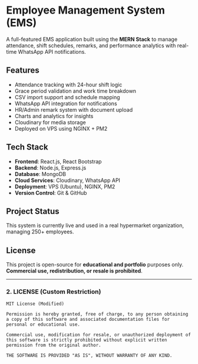 # Employee Management System (EMS)

A full-featured EMS application built using the **MERN Stack** to manage attendance, shift schedules, remarks, and performance analytics with real-time WhatsApp API notifications.

## Features
- Attendance tracking with 24-hour shift logic
- Grace period validation and work time breakdown
- CSV import support and schedule mapping
- WhatsApp API integration for notifications
- HR/Admin remark system with document upload
- Charts and analytics for insights
- Cloudinary for media storage
- Deployed on VPS using NGINX + PM2

## Tech Stack
- **Frontend**: React.js, React Bootstrap
- **Backend**: Node.js, Express.js
- **Database**: MongoDB
- **Cloud Services**: Cloudinary, WhatsApp API
- **Deployment**: VPS (Ubuntu), NGINX, PM2
- **Version Control**: Git & GitHub

## Project Status
This system is currently live and used in a real hypermarket organization, managing 250+ employees.

## License
This project is open-source for **educational and portfolio** purposes only.  
**Commercial use, redistribution, or resale is prohibited**.

---

### **2. LICENSE (Custom Restriction)**

```text
MIT License (Modified)

Permission is hereby granted, free of charge, to any person obtaining a copy of this software and associated documentation files for personal or educational use.

Commercial use, modification for resale, or unauthorized deployment of this software is strictly prohibited without explicit written permission from the original author.

THE SOFTWARE IS PROVIDED "AS IS", WITHOUT WARRANTY OF ANY KIND.
